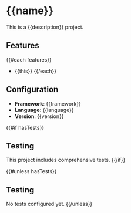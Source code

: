 # {{name}}

This is a {{description}} project.

## Features

{{#each features}}

- {{this}}
  {{/each}}

## Configuration

- **Framework**: {{framework}}
- **Language**: {{language}}
- **Version**: {{version}}

{{#if hasTests}}

## Testing

This project includes comprehensive tests.
{{/if}}

{{#unless hasTests}}

## Testing

No tests configured yet.
{{/unless}}
